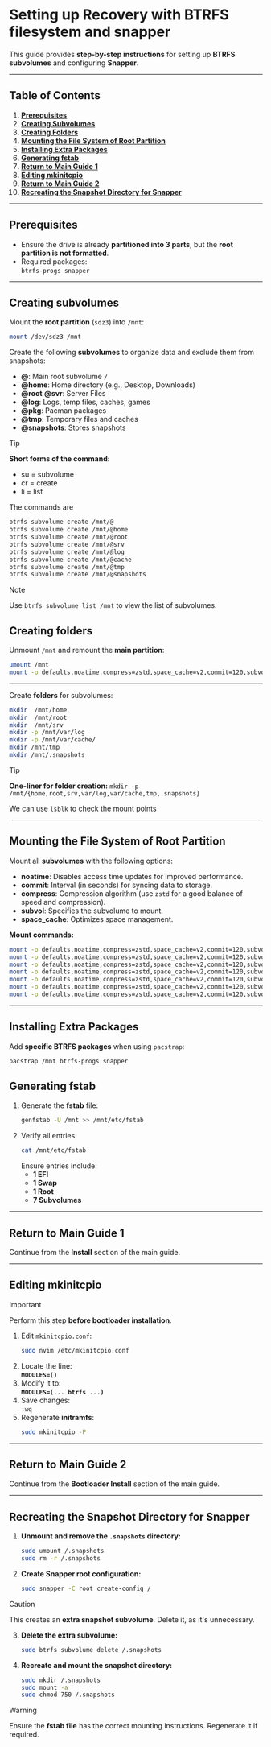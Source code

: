 # **Setting up Recovery with BTRFS filesystem and snapper**

This guide provides **step-by-step instructions** for setting up **BTRFS subvolumes** and configuring **Snapper**.

---

## **Table of Contents**
1. [**Prerequisites**](#prerequisites)
2. [**Creating Subvolumes**](#creating-subvolumes)
3. [**Creating Folders**](#creating-folders)
4. [**Mounting the File System of Root Partition**](#mounting-the-file-system-of-root-partition)
5. [**Installing Extra Packages**](#installing-extra-packages)
6. [**Generating fstab**](#generating-fstab)
7. [**Return to Main Guide 1**](#return-to-main-guide-1)
8. [**Editing mkinitcpio**](#editing-mkinitcpio)
9. [**Return to Main Guide 2**](#return-to-main-guide-2)
10. [**Recreating the Snapshot Directory for Snapper**](#recreating-the-snapshot-directory-for-snapper)

---

## **Prerequisites**
- Ensure the drive is already **partitioned into 3 parts**, but the **root partition is not formatted**.
- Required packages:  
  `btrfs-progs snapper`

---

## **Creating subvolumes**
Mount the **root partition** (`sdz3`) into `/mnt`:
```bash
mount /dev/sdz3 /mnt
```

Create the following **subvolumes** to organize data and exclude them from snapshots:

- **@**: Main root subvolume `/`
- **@home**: Home directory (e.g., Desktop, Downloads)
- **@root**
  **@svr**: Server Files
- **@log**: Logs, temp files, caches, games
- **@pkg**: Pacman packages
- **@tmp**: Temporary files and caches
- **@snapshots**: Stores snapshots

> [!TIP]
> **Short forms of the command:**
> - su = subvolume
> - cr = create
> - li = list

The commands are
```bash
btrfs subvolume create /mnt/@
btrfs subvolume create /mnt/@home
btrfs subvolume create /mnt/@root
btrfs subvolume create /mnt/@srv
btrfs subvolume create /mnt/@log
btrfs subvolume create /mnt/@cache
btrfs subvolume create /mnt/@tmp
btrfs subvolume create /mnt/@snapshots
```
> [!NOTE]
> Use `btrfs subvolume list /mnt` to view the list of subvolumes.

## **Creating folders**
Unmount `/mnt` and remount the **main partition**:
```bash
umount /mnt
mount -o defaults,noatime,compress=zstd,space_cache=v2,commit=120,subvol=@ /dev/sdz3 /mnt
```

---

Create **folders** for subvolumes:
```bash
mkdir  /mnt/home
mkdir  /mnt/root
mkdir  /mnt/srv
mkdir -p /mnt/var/log
mkdir -p /mnt/var/cache/
mkdir /mnt/tmp
mkdir /mnt/.snapshots
```

> [!TIP]
> **One-liner for folder creation:** 
> `mkdir -p /mnt/{home,root,srv,var/log,var/cache,tmp,.snapshots}`

We can use `lsblk` to check the mount points

---

## **Mounting the File System of Root Partition**
Mount all **subvolumes** with the following options:
- **noatime**: Disables access time updates for improved performance.
- **commit**: Interval (in seconds) for syncing data to storage.
- **compress**: Compression algorithm (use `zstd` for a good balance of speed and compression).
- **subvol**: Specifies the subvolume to mount.
- **space_cache**: Optimizes space management.

**Mount commands:**
```bash
mount -o defaults,noatime,compress=zstd,space_cache=v2,commit=120,subvol=@home /dev/sdz3 /mnt/home
mount -o defaults,noatime,compress=zstd,space_cache=v2,commit=120,subvol=@root /dev/sdz3 /mnt/root
mount -o defaults,noatime,compress=zstd,space_cache=v2,commit=120,subvol=@srv /dev/sdz3 /mnt/srv
mount -o defaults,noatime,compress=zstd,space_cache=v2,commit=120,subvol=@log /dev/sdz3 /mnt/var/log
mount -o defaults,noatime,compress=zstd,space_cache=v2,commit=120,subvol=@cache /dev/sdz3 /mnt/var/cache
mount -o defaults,noatime,compress=zstd,space_cache=v2,commit=120,subvol=@tmp /dev/sdz3 /mnt/tmp
mount -o defaults,noatime,compress=zstd,space_cache=v2,commit=120,subvol=@snapshots /dev/sdz3 /mnt/.snapshots
```

---

## **Installing Extra Packages**
Add **specific BTRFS packages** when using `pacstrap`:
```bash
pacstrap /mnt btrfs-progs snapper
```

## **Generating fstab**
1. Generate the **fstab** file:
   ```bash
   genfstab -U /mnt >> /mnt/etc/fstab
   ```
2. Verify all entries:
   ```bash
   cat /mnt/etc/fstab
   ```
   Ensure entries include:
   - **1 EFI**
   - **1 Swap**
   - **1 Root**
   - **7 Subvolumes**

---

## **Return to Main Guide 1**
Continue from the **Install** section of the main guide.

---

## **Editing mkinitcpio**
> [!IMPORTANT]
> Perform this step **before bootloader installation**.

1. Edit `mkinitcpio.conf`:
   ```bash
   sudo nvim /etc/mkinitcpio.conf
   ```
2. Locate the line:  
   **`MODULES=()`**
3. Modify it to:  
   **`MODULES=(... btrfs ...)`**
4. Save changes:  
   `:wq`
5. Regenerate **initramfs**:  
   ```bash
   sudo mkinitcpio -P
   ```

---

## **Return to Main Guide 2**
Continue from the **Bootloader Install** section of the main guide.

---

## **Recreating the Snapshot Directory for Snapper**
1. **Unmount and remove the `.snapshots` directory:**
   ```bash
   sudo umount /.snapshots
   sudo rm -r /.snapshots
   ```

2. **Create Snapper root configuration:**
   ```bash
   sudo snapper -C root create-config /
   ```

> [!CAUTION]  
> This creates an **extra snapshot subvolume**. Delete it, as it's unnecessary.

3. **Delete the extra subvolume:**
   ```bash
   sudo btrfs subvolume delete /.snapshots
   ```

4. **Recreate and mount the snapshot directory:**
   ```bash
   sudo mkdir /.snapshots
   sudo mount -a
   sudo chmod 750 /.snapshots
   ```

> [!WARNING]
> Ensure the **fstab file** has the correct mounting instructions. Regenerate it if required.







